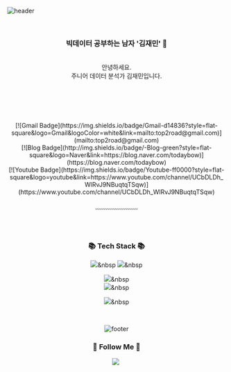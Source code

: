 ![header](https://capsule-render.vercel.app/api?type=waving&&color=gradient&height=100&section=header&fontSize=90)


<div align = "center">

<br/>
<h3> 빅데이터 공부하는 남자 '김재민' 🥳</h3><br/>
안녕하세요.<br/>
주니어 데이터 분석가 김재민입니다.<br/>
<br/>


<br/><br/>


<br>
[![Gmail Badge](https://img.shields.io/badge/Gmail-d14836?style=flat-square&logo=Gmail&logoColor=white&link=mailto:top2road@gmail.com)](mailto:top2road@gmail.com)<br>
[![Blog Badge](http://img.shields.io/badge/-Blog-green?style=flat-square&logo=Naver&link=https://blog.naver.com/todaybow)](https://blog.naver.com/todaybow)<br>
[![Youtube Badge](https://img.shields.io/badge/Youtube-ff0000?style=flat-square&logo=youtube&link=https://www.youtube.com/channel/UCbDLDh_WlRvJ9NBuqtqTSqw)](https://www.youtube.com/channel/UCbDLDh_WlRvJ9NBuqtqTSqw)
  
﹏﹏﹏﹏﹏﹏﹏

<br/><br/>
 
<h3 align="center">📚 Tech Stack 📚</h3>
<p align="center">
  
  
  <img src="https://img.shields.io/badge/Python-3766AB?style=flat-square&logo=Python&logoColor=white"/></a>&nbsp 
  <img src="https://img.shields.io/badge/Django-092E20?style=flat-square&logo=Django&logoColor=white"/></a>&nbsp 
  
  <img src="https://img.shields.io/badge/Javascript-ffb13b?style=flat-square&logo=javascript&logoColor=white"/></a>&nbsp 
  <br>
  <img src="https://img.shields.io/badge/Mysql-E6B91E?style=flat-square&logo=MySql&logoColor=white"/></a>&nbsp 
  
  <img src="https://img.shields.io/badge/Node.js-339933?style=flat-square&logo=Node.js&logoColor=white"/></a>&nbsp 
</p>

<br/>

![footer](https://capsule-render.vercel.app/api?type=waving&&color=gradient&height=100&section=footer&fontSize=90)


<h3 align="center">🌈 Follow Me 🌈</h3>
<p align="center">
  <a href="mailto:top2road@gmail.com"><img src="https://img.shields.io/badge/Gmail-d14836?style=flat-square&logo=Gmail&logoColor=white&link=mailto:top2road@gmail.com"/></a>&nbsp
</p>


<!--
**kimjaemin95/kimjaemin95** is a ✨ _special_ ✨ repository because its `README.md` (this file) appears on your GitHub profile.

Here are some ideas to get you started:

- 🔭 I’m currently working on ...
- 🌱 I’m currently learning ...
- 👯 I’m looking to collaborate on ...
- 🤔 I’m looking for help with ...
- 💬 Ask me about ...
- 📫 How to reach me: ...
- 😄 Pronouns: ...
- ⚡ Fun fact: ...
-->
